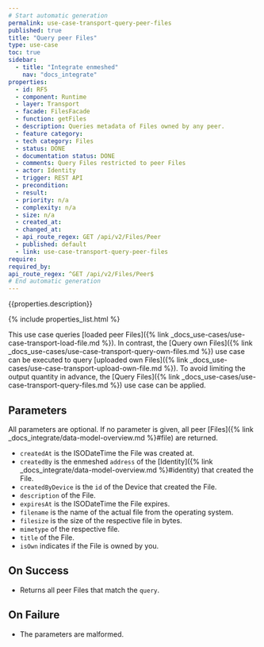 ```yaml
---
# Start automatic generation
permalink: use-case-transport-query-peer-files
published: true
title: "Query peer Files"
type: use-case
toc: true
sidebar:
  - title: "Integrate enmeshed"
    nav: "docs_integrate"
properties:
  - id: RF5
  - component: Runtime
  - layer: Transport
  - facade: FilesFacade
  - function: getFiles
  - description: Queries metadata of Files owned by any peer.
  - feature category:
  - tech category: Files
  - status: DONE
  - documentation status: DONE
  - comments: Query Files restricted to peer Files
  - actor: Identity
  - trigger: REST API
  - precondition:
  - result:
  - priority: n/a
  - complexity: n/a
  - size: n/a
  - created_at:
  - changed_at:
  - api_route_regex: GET /api/v2/Files/Peer
  - published: default
  - link: use-case-transport-query-peer-files
require:
required_by:
api_route_regex: ^GET /api/v2/Files/Peer$
# End automatic generation
---
```


{{properties.description}}

{% include properties_list.html %}

This use case queries [loaded peer Files]({% link _docs_use-cases/use-case-transport-load-file.md %}).
In contrast, the [Query own Files]({% link _docs_use-cases/use-case-transport-query-own-files.md %}) use case can be executed to query [uploaded own Files]({% link _docs_use-cases/use-case-transport-upload-own-file.md %}).
To avoid limiting the output quantity in advance, the [Query Files]({% link _docs_use-cases/use-case-transport-query-files.md %}) use case can be applied.

## Parameters

All parameters are optional. If no parameter is given, all peer [Files]({% link _docs_integrate/data-model-overview.md %}#file) are returned.

- `createdAt` is the ISODateTime the File was created at.
- `createdBy` is the enmeshed `address` of the [Identity]({% link _docs_integrate/data-model-overview.md %}#identity) that created the File.
- `createdByDevice` is the `id` of the Device that created the File.
- `description` of the File.
- `expiresAt` is the ISODateTime the File expires.
- `filename` is the name of the actual file from the operating system.
- `filesize` is the size of the respective file in bytes.
- `mimetype` of the respective file.
- `title` of the File.
- `isOwn` indicates if the File is owned by you.

## On Success

- Returns all peer Files that match the `query`.

## On Failure

- The parameters are malformed.
